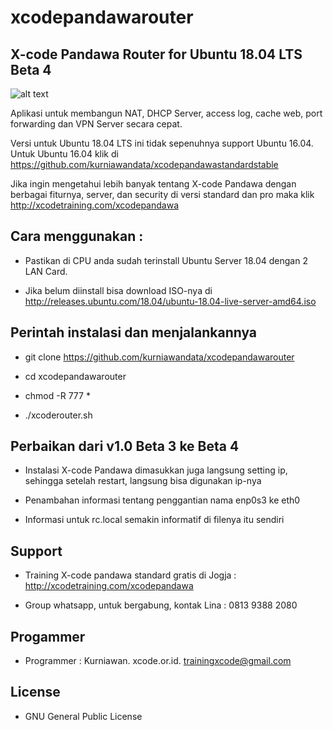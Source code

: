 # xcodepandawarouter

X-code Pandawa Router for Ubuntu 18.04 LTS Beta 4
------------------------------------------

![alt text](http://xcode.or.id/04_small-logo.png)

Aplikasi untuk membangun NAT, DHCP Server, access log, cache web, port forwarding dan VPN Server secara cepat. 

Versi untuk Ubuntu 18.04 LTS ini tidak sepenuhnya support Ubuntu 16.04. Untuk Ubuntu 16.04 klik di https://github.com/kurniawandata/xcodepandawastandardstable

Jika ingin mengetahui lebih banyak tentang X-code Pandawa dengan berbagai fiturnya, server, dan security di versi standard dan pro maka klik http://xcodetraining.com/xcodepandawa

Cara menggunakan :
------------------

- Pastikan di CPU anda sudah terinstall Ubuntu Server 18.04 dengan 2 LAN Card.

- Jika belum diinstall bisa download ISO-nya di http://releases.ubuntu.com/18.04/ubuntu-18.04-live-server-amd64.iso

Perintah instalasi dan menjalankannya
-------------------------------------

- git clone https://github.com/kurniawandata/xcodepandawarouter

- cd xcodepandawarouter

- chmod -R 777 *

- ./xcoderouter.sh

Perbaikan dari v1.0 Beta 3 ke Beta 4
------------------------------------

- Instalasi X-code Pandawa dimasukkan juga langsung setting ip, sehingga setelah restart, langsung bisa digunakan ip-nya

- Penambahan informasi tentang penggantian nama enp0s3 ke eth0

- Informasi untuk rc.local semakin informatif di filenya itu sendiri

Support
-------

- Training X-code pandawa standard gratis di Jogja : http://xcodetraining.com/xcodepandawa

- Group whatsapp, untuk bergabung, kontak Lina : 0813 9388 2080


Progammer 
---------

- Programmer : Kurniawan. xcode.or.id. trainingxcode@gmail.com

License
------- 

- GNU General Public License 
